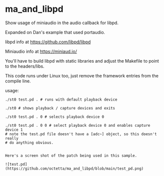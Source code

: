 # ma_and_libpd
Show usage of miniaudio in the audio callback for libpd.

Expanded on Dan's example that used portaudio.

libpd info at https://github.com/libpd/libpd

Miniaudio info at https://miniaud.io/

You'll have to build libpd with static libraries and
adjust the Makefile to point to the headers/libs.

This code runs under Linux too, just remove the framework
entries from the compile line.

usage:

```
./st0 test.pd . # runs with default playback device

./st0 # shows playback / capture devices and exits

./st0 test.pd . 0 # selects playback device 0

./st0 test.pd . 0 0 # select playback device 0 and enables capture device 1
# note the test.pd file doesn't have a [adc~] object, so this doesn't really
# do anything obvious.


Here's a screen shot of the patch being used in this sample.

![test.pd](https://github.com/octetta/ma_and_libpd/blob/main/test_pd.png)
